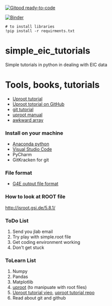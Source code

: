 [![Gitpod ready-to-code](https://img.shields.io/badge/Gitpod-ready--to--code-blue?logo=gitpod)](https://gitpod.io/#https://github.com/DraTeots/simple_eic_tutorials)

[![Binder](https://mybinder.org/badge_logo.svg)](https://mybinder.org/v2/gh/DraTeots/simple_eic_tutorials/master)

```
# to install libraries
!pip install -r requirments.txt
```

# simple_eic_tutorials
Simple tutorials in python in dealing with EIC data



# Tools, books, tutorials

- [Uproot tutorial](https://www.youtube.com/watch?v=FoxNS6nlbD0)
- [Uproot totorial on GitHub](https://github.com/jpivarski-talks/2020-04-08-eic-jlab)
- [git tutorial](https://git-scm.com/docs/user-manual)
- [uproot manual](https://uproot.readthedocs.io/en/latest/)
- [awkward array](https://awkward-array.readthedocs.io/en/latest/)

### Install on your machine

- [Anaconda python](https://www.anaconda.com/products/individual)
- [Visual Studio Code](https://code.visualstudio.com/)
- PyCharm
- GitKracken for git

### File format

- [G4E output file format](https://escalate.readthedocs.io/projects/g4e/en/latest/output.html)

### How to look at ROOT file

http://jsroot.gsi.de/5.8.1/


### ToDo List

1. Send you jlab email 
2. Try play with simple.root file
3. Get coding environment working
5. Don't get stuck


### ToLearn List

1. Numpy
2. Pandas
3. Matplotlib
3. [uproot](https://github.com/scikit-hep/uproot) (to manipuate with root files)
4. [Uproot tutorial vieo](https://www.youtube.com/watch?v=FoxNS6nlbD0), [uproot tutorial repo](https://github.com/jpivarski-talks/2020-04-08-eic-jlab)
4. Read about git and github

